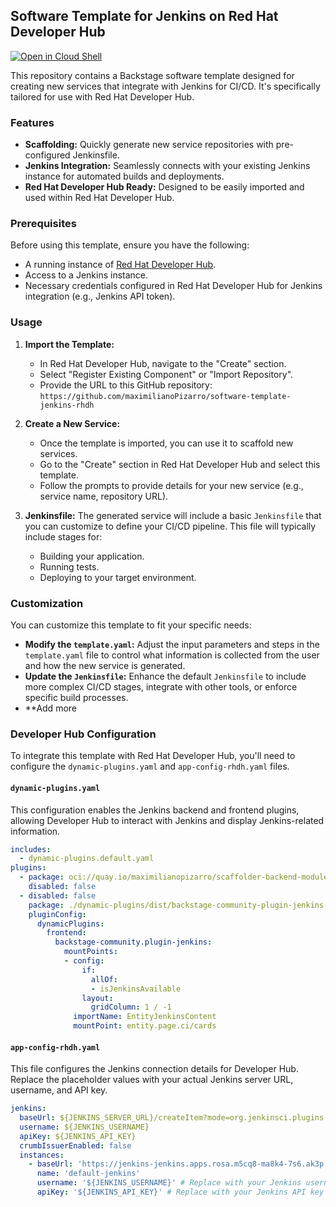 ## Software Template for Jenkins on Red Hat Developer Hub

[![Open in Cloud Shell](https://gstatic.com/cloudssh/images/open-btn.svg)](https://ssh.cloud.google.com/cloudshell/editor?cloudshell_git_repo=https://github.com/maximilianoPizarro/software-template-jenkins-rhdh&cloudshell_tutorial=README.md&cloudshell_workspace=/)

This repository contains a Backstage software template designed for creating new services that integrate with Jenkins for CI/CD. It's specifically tailored for use with Red Hat Developer Hub.

### Features

*   **Scaffolding:** Quickly generate new service repositories with pre-configured Jenkinsfile.
*   **Jenkins Integration:** Seamlessly connects with your existing Jenkins instance for automated builds and deployments.
*   **Red Hat Developer Hub Ready:** Designed to be easily imported and used within Red Hat Developer Hub.

### Prerequisites

Before using this template, ensure you have the following:

*   A running instance of [Red Hat Developer Hub](https://developers.redhat.com/products/developer-hub).
*   Access to a Jenkins instance.
*   Necessary credentials configured in Red Hat Developer Hub for Jenkins integration (e.g., Jenkins API token).

### Usage

1.  **Import the Template:**
    *   In Red Hat Developer Hub, navigate to the "Create" section.
    *   Select "Register Existing Component" or "Import Repository".
    *   Provide the URL to this GitHub repository: `https://github.com/maximilianoPizarro/software-template-jenkins-rhdh`

2.  **Create a New Service:**
    *   Once the template is imported, you can use it to scaffold new services.
    *   Go to the "Create" section in Red Hat Developer Hub and select this template.
    *   Follow the prompts to provide details for your new service (e.g., service name, repository URL).

3.  **Jenkinsfile:**
    The generated service will include a basic `Jenkinsfile` that you can customize to define your CI/CD pipeline. This file will typically include stages for:
    *   Building your application.
    *   Running tests.
    *   Deploying to your target environment.

### Customization

You can customize this template to fit your specific needs:

*   **Modify the `template.yaml`:** Adjust the input parameters and steps in the `template.yaml` file to control what information is collected from the user and how the new service is generated.
*   **Update the `Jenkinsfile`:** Enhance the default `Jenkinsfile` to include more complex CI/CD stages, integrate with other tools, or enforce specific build processes.
*   **Add more


### Developer Hub Configuration

To integrate this template with Red Hat Developer Hub, you'll need to configure the `dynamic-plugins.yaml` and `app-config-rhdh.yaml` files.

#### `dynamic-plugins.yaml`

This configuration enables the Jenkins backend and frontend plugins, allowing Developer Hub to interact with Jenkins and display Jenkins-related information.

```yaml
includes:
  - dynamic-plugins.default.yaml
plugins:
  - package: oci://quay.io/maximilianopizarro/scaffolder-backend-module-jenkins:v0.1!backstage-community-plugin-scaffolder-backend-module-jenkins
    disabled: false
  - disabled: false
    package: ./dynamic-plugins/dist/backstage-community-plugin-jenkins
    pluginConfig:
      dynamicPlugins:
        frontend:
          backstage-community.plugin-jenkins:
            mountPoints:
            - config:
                if:
                  allOf:
                  - isJenkinsAvailable
                layout:
                  gridColumn: 1 / -1
              importName: EntityJenkinsContent
              mountPoint: entity.page.ci/cards
```

#### `app-config-rhdh.yaml`

This file configures the Jenkins connection details for Developer Hub. Replace the placeholder values with your actual Jenkins server URL, username, and API key.

```yaml
jenkins:
  baseUrl: ${JENKINS_SERVER_URL}/createItem?mode=org.jenkinsci.plugins.workflow.job.WorkflowJob
  username: ${JENKINS_USERNAME}
  apiKey: ${JENKINS_API_KEY}
  crumbIssuerEnabled: false
  instances:
    - baseUrl: 'https://jenkins-jenkins.apps.rosa.m5cq8-ma8k4-7s6.ak3p.p3.openshiftapps.com' # Replace with your Jenkins instance URL
      name: 'default-jenkins'
      username: '${JENKINS_USERNAME}' # Replace with your Jenkins username
      apiKey: '${JENKINS_API_KEY}' # Replace with your Jenkins API key
```